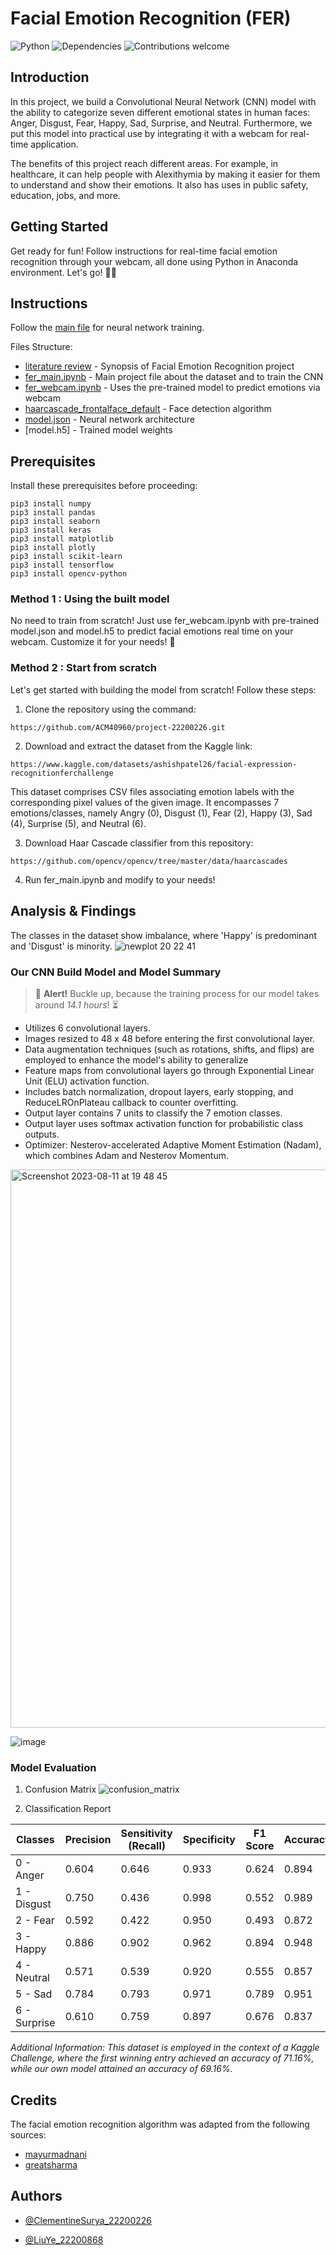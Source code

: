 # Facial Emotion Recognition (FER)
![Python](https://img.shields.io/badge/python-v3.11.4+-blue.svg)
![Dependencies](https://img.shields.io/badge/dependencies-up%20to%20date-brightgreen.svg)
![Contributions welcome](https://img.shields.io/badge/contributions-welcome-orange.svg)

## Introduction
In this project, we build a Convolutional Neural Network (CNN) model with the ability to categorize seven different emotional states in human faces: Anger, Disgust, Fear, Happy, Sad, Surprise, and Neutral. Furthermore, we put this model into practical use by integrating it with a webcam for real-time application.

The benefits of this project reach different areas. For example, in healthcare, it can help people with Alexithymia by making it easier for them to understand and show their emotions. It also has uses in public safety, education, jobs, and more.

## Getting Started
Get ready for fun! Follow instructions for real-time facial emotion recognition through your webcam, all done using Python in Anaconda environment. Let's go! 🚀😃

## Instructions
Follow the [main file](fer_main.ipynb) for neural network training.

Files Structure:
- [literature review](literature_review.pdf) - Synopsis of Facial Emotion Recognition project
- [fer_main.ipynb](fer_main.ipynb) - Main project file about the dataset and to train the CNN
- [fer_webcam.ipynb](fer_webcam.ipynb) - Uses the pre-trained model to predict emotions via webcam
- [haarcascade_frontalface_default](haarcascade_frontalface_default.xml) - Face detection algorithm
- [model.json](model.json) - Neural network architecture
- [model.h5] - Trained model weights

## Prerequisites
Install these prerequisites before proceeding:
```
pip3 install numpy
pip3 install pandas
pip3 install seaborn
pip3 install keras
pip3 install matplotlib
pip3 install plotly
pip3 install scikit-learn
pip3 install tensorflow
pip3 install opencv-python
```


### Method 1 : Using the built model 

No need to train from scratch! Just use fer_webcam.ipynb with pre-trained model.json and model.h5 to predict facial emotions real time on your webcam. Customize it for your needs! 🤩

### Method 2 : Start from scratch
Let's get started with building the model from scratch! Follow these steps:

1. Clone the repository using the command:  
```
https://github.com/ACM40960/project-22200226.git
```

2. Download and extract the dataset from the Kaggle link: 
```
https://www.kaggle.com/datasets/ashishpatel26/facial-expression-recognitionferchallenge
```
This dataset comprises CSV files associating emotion labels with the corresponding pixel values of the given image. It encompasses 7 emotions/classes, namely Angry (0), Disgust (1), Fear (2), Happy (3), Sad (4), Surprise (5), and Neutral (6).

3. Download Haar Cascade classifier from this repository:
```
https://github.com/opencv/opencv/tree/master/data/haarcascades
```

4. Run fer_main.ipynb and modify to your needs!


## Analysis & Findings
The classes in the dataset show imbalance,  where 'Happy' is predominant and 'Disgust' is minority. 
![newplot 20 22 41](https://github.com/ACM40960/project-22200226/assets/114998243/e2264db8-3437-4e9f-ba6c-3f169085ff20)

### Our CNN Build Model and Model Summary
> :rocket: **Alert!** Buckle up, because the training process for our model takes around *14.1 hours*! :hourglass_flowing_sand:
* Utilizes 6 convolutional layers.
* Images resized to 48 x 48 before entering the first convolutional layer.
* Data augmentation techniques (such as rotations, shifts, and flips) are employed to enhance the model's ability to generalize
* Feature maps from convolutional layers go through Exponential Linear Unit (ELU) activation function.
* Includes batch normalization, dropout layers, early stopping, and ReduceLROnPlateau callback to counter overfitting.
* Output layer contains 7 units to classify the 7 emotion classes.
* Output layer uses softmax activation function for probabilistic class outputs.
* Optimizer: Nesterov-accelerated Adaptive Moment Estimation (Nadam), which combines Adam and Nesterov Momentum.

<img width="893" alt="Screenshot 2023-08-11 at 19 48 45" src="https://github.com/ACM40960/project-22200226/assets/114998243/2649b795-8765-429c-9eb4-4187c2fe39ac">

![image](https://github.com/ACM40960/project-22200226/assets/114998243/d9ea45b0-c369-49d6-be73-110f55983187)


### Model Evaluation
1. Confusion Matrix
![confusion_matrix](https://github.com/ACM40960/project-22200226/assets/114998243/2995ba89-eb20-448c-95c1-c6ccdb2ea341)

2. Classification Report 

| Classes       | Precision | Sensitivity (Recall) | Specificity | F1 Score | Accuracy |
| ------------- | --------- | -------------------- | ----------- | -------- | -------- |
| 0 - Anger     | 0.604     | 0.646                | 0.933       | 0.624    | 0.894    |
| 1 - Disgust   | 0.750     | 0.436                | 0.998       | 0.552    | 0.989    |
| 2 - Fear      | 0.592     | 0.422                | 0.950       | 0.493    | 0.872    |
| 3 - Happy     | 0.886     | 0.902                | 0.962       | 0.894    | 0.948    |
| 4 - Neutral   | 0.571     | 0.539                | 0.920       | 0.555    | 0.857    |
| 5 - Sad       | 0.784     | 0.793                | 0.971       | 0.789    | 0.951    |
| 6 - Surprise  | 0.610     | 0.759                | 0.897       | 0.676    | 0.837    |


*Additional Information: This dataset is employed in the context of a Kaggle Challenge, where the first winning entry achieved an accuracy of 71.16%, while our own model attained an accuracy of 69.16%.*

## Credits
The facial emotion recognition algorithm was adapted from the following sources:
* [mayurmadnani](https://github.com/mayurmadnani/fer.git)
* [greatsharma](https://github.com/greatsharma/Facial_Emotion_Recognition.git)

## Authors

- [@ClementineSurya_22200226](https://github.com/ACM40960/project-22200226.git)

- [@LiuYe_22200868](https://github.com/ACM40960/project-YeLiu.git)
